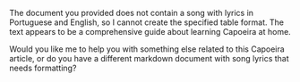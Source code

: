 The document you provided does not contain a song with lyrics in Portuguese and English, so I cannot create the specified table format. The text appears to be a comprehensive guide about learning Capoeira at home. 

Would you like me to help you with something else related to this Capoeira article, or do you have a different markdown document with song lyrics that needs formatting?